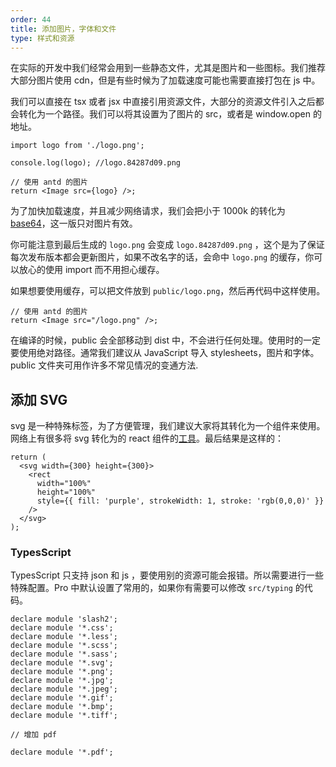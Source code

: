 ```yaml
---
order: 44
title: 添加图片，字体和文件
type: 样式和资源
---
```


在实际的开发中我们经常会用到一些静态文件，尤其是图片和一些图标。我们推荐大部分图片使用 cdn，但是有些时候为了加载速度可能也需要直接打包在 js 中。

我们可以直接在 tsx 或者 jsx 中直接引用资源文件，大部分的资源文件引入之后都会转化为一个路径。我们可以将其设置为了图片的 src，或者是 window.open 的地址。

```tsx
import logo from './logo.png';

console.log(logo); //logo.84287d09.png

// 使用 antd 的图片
return <Image src={logo} />;
```

为了加快加载速度，并且减少网络请求，我们会把小于 1000k 的转化为 [base64](https://developer.mozilla.org/en-US/docs/Web/HTTP/Basics_of_HTTP/Data_URIs)，这一版只对图片有效。

你可能注意到最后生成的 `logo.png` 会变成 `logo.84287d09.png` ，这个是为了保证每次发布版本都会更新图片，如果不改名字的话，会命中 `logo.png` 的缓存，你可以放心的使用 import 而不用担心缓存。

如果想要使用缓存，可以把文件放到 `public/logo.png`，然后再代码中这样使用。

```tsx
// 使用 antd 的图片
return <Image src="/logo.png" />;
```

在编译的时候，public 会全部移动到 dist 中，不会进行任何处理。使用时的一定要使用绝对路径。通常我们建议从 JavaScript 导入 stylesheets，图片和字体。 public 文件夹可用作许多不常见情况的变通方法.

## 添加 SVG

svg 是一种特殊标签，为了方便管理，我们建议大家将其转化为一个组件来使用。网络上有很多将 svg 转化为的 react 组件的[工具](https://github.com/sairion/svg-inline-react)。最后结果是这样的：

```tsx
return (
  <svg width={300} height={300}>
    <rect
      width="100%"
      height="100%"
      style={{ fill: 'purple', strokeWidth: 1, stroke: 'rgb(0,0,0)' }}
    />
  </svg>
);
```

### TypesScript

TypesScript 只支持 json 和 js ，要使用别的资源可能会报错。所以需要进行一些特殊配置。Pro 中默认设置了常用的，如果你有需要可以修改 `src/typing` 的代码。

```tsx
declare module 'slash2';
declare module '*.css';
declare module '*.less';
declare module '*.scss';
declare module '*.sass';
declare module '*.svg';
declare module '*.png';
declare module '*.jpg';
declare module '*.jpeg';
declare module '*.gif';
declare module '*.bmp';
declare module '*.tiff';

// 增加 pdf

declare module '*.pdf';
```
